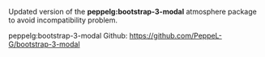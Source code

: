 Updated version of the **peppelg:bootstrap-3-modal** atmosphere package to avoid incompatibility problem.

peppelg:bootstrap-3-modal Github: https://github.com/PeppeL-G/bootstrap-3-modal


